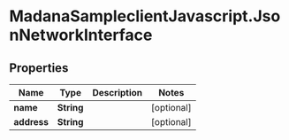 # MadanaSampleclientJavascript.JsonNetworkInterface

## Properties

Name | Type | Description | Notes
------------ | ------------- | ------------- | -------------
**name** | **String** |  | [optional] 
**address** | **String** |  | [optional] 


